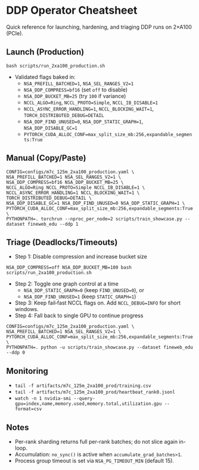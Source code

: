 # DDP Operator Cheatsheet

Quick reference for launching, hardening, and triaging DDP runs on 2×A100 (PCIe).

## Launch (Production)

```
bash scripts/run_2xa100_production.sh
```

- Validated flags baked in:
  - `NSA_PREFILL_BATCHED=1`, `NSA_SEL_RANGES_V2=1`
  - `NSA_DDP_COMPRESS=bf16` (set `off` to disable)
  - `NSA_DDP_BUCKET_MB=25` (try `100` if variance)
  - `NCCL_ALGO=Ring`, `NCCL_PROTO=Simple`, `NCCL_IB_DISABLE=1`
  - `NCCL_ASYNC_ERROR_HANDLING=1`, `NCCL_BLOCKING_WAIT=1`, `TORCH_DISTRIBUTED_DEBUG=DETAIL`
  - `NSA_DDP_FIND_UNUSED=0`, `NSA_DDP_STATIC_GRAPH=1`, `NSA_DDP_DISABLE_GC=1`
  - `PYTORCH_CUDA_ALLOC_CONF=max_split_size_mb:256,expandable_segments:True`

## Manual (Copy/Paste)

```
CONFIG=configs/m7c_125m_2xa100_production.yaml \
NSA_PREFILL_BATCHED=1 NSA_SEL_RANGES_V2=1 \
NSA_DDP_COMPRESS=bf16 NSA_DDP_BUCKET_MB=25 \
NCCL_ALGO=Ring NCCL_PROTO=Simple NCCL_IB_DISABLE=1 \
NCCL_ASYNC_ERROR_HANDLING=1 NCCL_BLOCKING_WAIT=1 \
TORCH_DISTRIBUTED_DEBUG=DETAIL \
NSA_DDP_DISABLE_GC=1 NSA_DDP_FIND_UNUSED=0 NSA_DDP_STATIC_GRAPH=1 \
PYTORCH_CUDA_ALLOC_CONF=max_split_size_mb:256,expandable_segments:True \
PYTHONPATH=. torchrun --nproc_per_node=2 scripts/train_showcase.py --dataset fineweb_edu --ddp 1
```

## Triage (Deadlocks/Timeouts)

- Step 1: Disable compression and increase bucket size
```
NSA_DDP_COMPRESS=off NSA_DDP_BUCKET_MB=100 bash scripts/run_2xa100_production.sh
```
- Step 2: Toggle one graph control at a time
  - `NSA_DDP_STATIC_GRAPH=0` (keep `FIND_UNUSED=0`), or
  - `NSA_DDP_FIND_UNUSED=1` (keep `STATIC_GRAPH=1`)
- Step 3: Keep fail‑fast NCCL flags on. Add `NCCL_DEBUG=INFO` for short windows.
- Step 4: Fall back to single GPU to continue progress
```
CONFIG=configs/m7c_125m_2xa100_production.yaml \
NSA_PREFILL_BATCHED=1 NSA_SEL_RANGES_V2=1 \
PYTORCH_CUDA_ALLOC_CONF=max_split_size_mb:256,expandable_segments:True \
PYTHONPATH=. python -u scripts/train_showcase.py --dataset fineweb_edu --ddp 0
```

## Monitoring

- `tail -f artifacts/m7c_125m_2xa100_prod/training.csv`
- `tail -f artifacts/m7c_125m_2xa100_prod/heartbeat_rank0.jsonl`
- `watch -n 1 nvidia-smi --query-gpu=index,name,memory.used,memory.total,utilization.gpu --format=csv`

## Notes

- Per-rank sharding returns full per-rank batches; do not slice again in-loop.
- Accumulation: `no_sync()` is active when `accumulate_grad_batches>1`.
- Process group timeout is set via `NSA_PG_TIMEOUT_MIN` (default 15).

